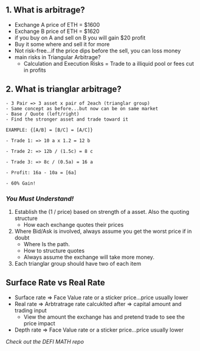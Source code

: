 ## 1. What is arbitrage?

- Exchange A price of ETH = $1600
- Exchange B price of ETH = $1620
- if you buy on A and sell on B you will gain $20 profit
- Buy it some where and sell it for more
- Not risk-free...if the price dips before the sell, you can loss money
-   main risks in Triangular Arbitrage?
    - Calculation and Execution Risks = Trade to a illiquid pool or fees cut in profits

## 2. What is trianglar arbitrage?
    - 3 Pair => 3 asset x pair of 2each (trianglar group)
    - Same concept as before...but now can be on same market
    - Base / Quote (left/right)
    - Find the stronger asset and trade toward it

    EXAMPLE: {[A/B] = [B/C] = [A/C]}

    - Trade 1: => 10 a x 1.2 = 12 b

    - Trade 2: => 12b / (1.5c) = 8 c

    - Trade 3: => 8c / (0.5a) = 16 a

    - Profit: 16a - 10a = [6a]

    - 60% Gain!

### _You Must Understand!_

1. Establish the (1 / price) based on strength of a asset. Also the quoting structure
   - How each exchange quotes their prices
2. Where Bid/Ask is involved, always assume you get the worst price if in doubt
   - Where Is the path.
   - How to structure quotes
   - Always assume the exchange will take more money.
3. Each trianglar group should have two of each item

## Surface Rate vs Real Rate

- Surface rate => Face Value rate or a sticker price...price usually lower
- Real rate => Arbtratrage rate calcuklted after => capital amount and trading input
  - View the amount the exchange has and pretend trade to see the price impact
- Depth rate => Face Value rate or a sticker price...price usually lower



*Check out the DEFI MATH repo*